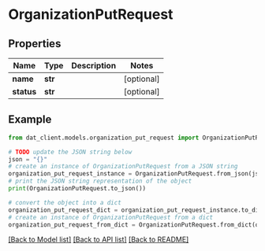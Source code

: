 # OrganizationPutRequest


## Properties

Name | Type | Description | Notes
------------ | ------------- | ------------- | -------------
**name** | **str** |  | [optional] 
**status** | **str** |  | [optional] 

## Example

```python
from dat_client.models.organization_put_request import OrganizationPutRequest

# TODO update the JSON string below
json = "{}"
# create an instance of OrganizationPutRequest from a JSON string
organization_put_request_instance = OrganizationPutRequest.from_json(json)
# print the JSON string representation of the object
print(OrganizationPutRequest.to_json())

# convert the object into a dict
organization_put_request_dict = organization_put_request_instance.to_dict()
# create an instance of OrganizationPutRequest from a dict
organization_put_request_from_dict = OrganizationPutRequest.from_dict(organization_put_request_dict)
```
[[Back to Model list]](../README.md#documentation-for-models) [[Back to API list]](../README.md#documentation-for-api-endpoints) [[Back to README]](../README.md)


